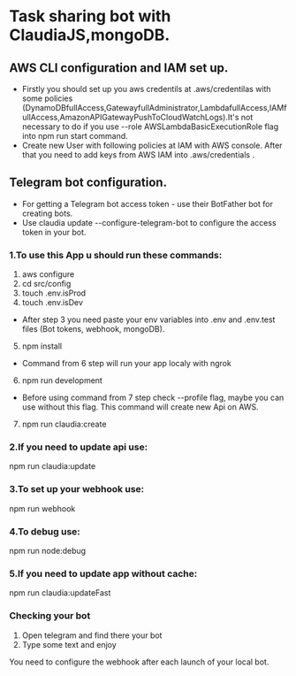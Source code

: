 
# Task sharing bot with ClaudiaJS,mongoDB.

## AWS CLI configuration and IAM set up.
- Firstly you should set up you aws credentils at .aws/credentilas with some policies
(DynamoDBfullAccess,GatewayfullAdministrator,LambdafullAccess,IAMfullAccess,AmazonAPIGatewayPushToCloudWatchLogs).It's not necessary to do if you use --role AWSLambdaBasicExecutionRole flag into npm run start command.
- Create new User with following policies at IAM with AWS console. After that you need to add keys from AWS IAM into .aws/credentials .

## Telegram bot configuration.
- For getting a Telegram bot access token - use their BotFather bot for creating bots.
- Use claudia update --configure-telegram-bot to configure the access token in your bot.

### 1.To use this App u should run these commands:
1) aws configure
2) cd src/config
3) touch .env.isProd
4) touch .env.isDev
- After step 3 you need paste your env variables into .env and .env.test files (Bot tokens, webhook, mongoDB).
5) npm install
- Command from 6 step will run your app localy with ngrok
6) npm run development 
- Before using command from 7 step check --profile flag, maybe you can use without this flag. This command will create new Api on AWS. 
7) npm run claudia:create

### 2.If you need to update api use:
 npm run claudia:update

### 3.To set up your webhook use:
 npm run webhook

### 4.To debug use:
 npm run node:debug

### 5.If you need to update app without cache:
 npm run claudia:updateFast


### Checking your bot
1) Open telegram and find there your bot
2) Type some text and enjoy

You need to configure the webhook after each launch of your local bot.
